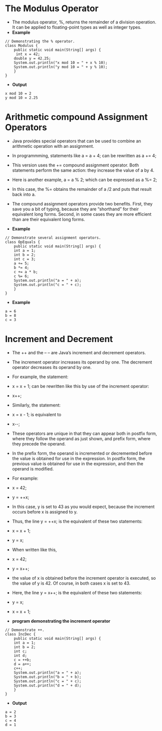 # The Modulus Operator
- The modulus operator, %, returns the remainder of a division operation. It can be applied to floating-point types as well as integer types.
- **Example**
``` 
// Demonstrating the % operator.
class Modulus {
    public static void main(String[] args) {
     int x = 42;
    double y = 42.25;
    System.out.println("x mod 10 = " + x % 10);
    System.out.println("y mod 10 = " + y % 10);
    }
}
```
- **Output**

```
x mod 10 = 2
y mod 10 = 2.25
```

# Arithmetic compound Assignment Operators
- Java provides special operators that can be used to combine an arithmetic operation with an assignment.
- In programmming, statements like 
 a = a + 4; 
 can be rewritten as 
 a += 4;
- This version uses the += compound assignment operator. Both statements perform the same action: they increase the value of a by 4.
- Here is another example,
 a = a % 2;
 which can be expressed as 
 a %= 2;
- In this case, the %= obtains the remainder of a /2 and puts that result back into a.

- The compound assignment operators provide two benefits. First, they save you a bit of typing, because they are “shorthand” for their equivalent long forms. Second, in some cases they are more efficient than are their equivalent long forms.
- **Example**
```
// Demonstrate several assignment operators.
class OpEquals {
    public static void main(String[] args) {
    int a = 1;
    int b = 2;
    int c = 3;
    a += 5;
    b *= 4;
    c += a * b;
    c %= 6;
    System.out.println("a = " + a);
    System.out.println("c = " + c);
    }
}
```
- **Example**
```
a = 6
b = 8
c = 3
```

# Increment and Decrement
- The ++ and the – – are Java’s increment and decrement operators.
- The increment operator increases its operand by one. The decrement operator decreases its operand by one.
- For example, the statement:
- x = x + 1;
  can be rewritten like this by use of the increment operator:
- x++;

- Similarly, the statement:
- x = x - 1;
  is equivalent to
- x--;

- These operators are unique in that they can appear both in postfix form, where they follow the operand as just shown, and prefix form, where they precede the operand.
- In the prefix form, the operand is incremented or decremented before the value is obtained for use in the 
expression. 
In postfix form, the previous value is obtained for use in the expression, and then the operand is modified.
- For example:
- x = 42;
- y = ++x;
- In this case, y is set to 43 as you would expect, because the increment occurs before x is assigned to y.
- Thus, the line y = ++x; is the equivalent of these two statements:
- x = x + 1;
- y = x;
- When written like this,
- x = 42;
- y = x++;
- the value of x is obtained before the increment operator is executed, so the value of y is 42. Of course, in both cases x is set to 43.
- Here, the line y = x++; is the equivalent of these two 
statements:
- y = x;
- x = x + 1;
- **program demonstrating the increment operator**
```
// Demonstrate ++.
class IncDec {
    public static void main(String[] args) {
    int a = 1;
    int b = 2;
    int c;
    int d;
    c = ++b;
    d = a++;
    c++;
    System.out.println("a = " + a);
    System.out.println("b = " + b);
    System.out.println("c = " + c);
    System.out.println("d = " + d);
    }
}
```
- **Output**
```
a = 2
b = 3
c = 4
d = 1
```